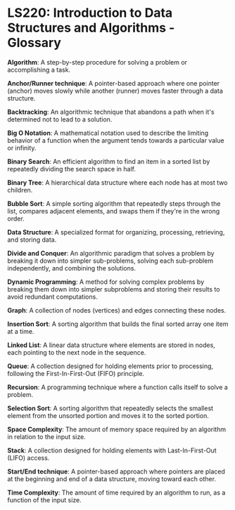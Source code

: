 # LS220: Introduction to Data Structures and Algorithms - Glossary

**Algorithm**: A step-by-step procedure for solving a problem or accomplishing a task.

**Anchor/Runner technique**: A pointer-based approach where one pointer (anchor) moves slowly while another (runner) moves faster through a data structure.

**Backtracking**: An algorithmic technique that abandons a path when it's determined not to lead to a solution.

**Big O Notation**: A mathematical notation used to describe the limiting behavior of a function when the argument tends towards a particular value or infinity.

**Binary Search**: An efficient algorithm to find an item in a sorted list by repeatedly dividing the search space in half.

**Binary Tree**: A hierarchical data structure where each node has at most two children.

**Bubble Sort**: A simple sorting algorithm that repeatedly steps through the list, compares adjacent elements, and swaps them if they're in the wrong order.

**Data Structure**: A specialized format for organizing, processing, retrieving, and storing data.

**Divide and Conquer**: An algorithmic paradigm that solves a problem by breaking it down into simpler sub-problems, solving each sub-problem independently, and combining the solutions.

**Dynamic Programming**: A method for solving complex problems by breaking them down into simpler subproblems and storing their results to avoid redundant computations.

**Graph**: A collection of nodes (vertices) and edges connecting these nodes.

**Insertion Sort**: A sorting algorithm that builds the final sorted array one item at a time.

**Linked List**: A linear data structure where elements are stored in nodes, each pointing to the next node in the sequence.

**Queue**: A collection designed for holding elements prior to processing, following the First-In-First-Out (FIFO) principle.

**Recursion**: A programming technique where a function calls itself to solve a problem.

**Selection Sort**: A sorting algorithm that repeatedly selects the smallest element from the unsorted portion and moves it to the sorted portion.

**Space Complexity**: The amount of memory space required by an algorithm in relation to the input size.

**Stack**: A collection designed for holding elements with Last-In-First-Out (LIFO) access.

**Start/End technique**: A pointer-based approach where pointers are placed at the beginning and end of a data structure, moving toward each other.

**Time Complexity**: The amount of time required by an algorithm to run, as a function of the input size.
